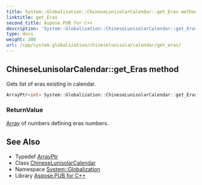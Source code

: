 ```yaml
---
title: System::Globalization::ChineseLunisolarCalendar::get_Eras method
linktitle: get_Eras
second_title: Aspose.PUB for C++
description: 'System::Globalization::ChineseLunisolarCalendar::get_Eras method. Gets list of eras existing in calendar in C++.'
type: docs
weight: 300
url: /cpp/system.globalization/chineselunisolarcalendar/get_eras/
---
```

## ChineseLunisolarCalendar::get_Eras method


Gets list of eras existing in calendar.

```cpp
ArrayPtr<int> System::Globalization::ChineseLunisolarCalendar::get_Eras() const override
```


### ReturnValue

[Array](../../../system/array/) of numbers defining eras numbers.

## See Also

* Typedef [ArrayPtr](../../../system/arrayptr/)
* Class [ChineseLunisolarCalendar](../)
* Namespace [System::Globalization](../../)
* Library [Aspose.PUB for C++](../../../)
